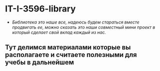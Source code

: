 # IT-I-3596-library
   + *Библиотека это наше все, надеюсь будем стараться вместе продвигать ее, можно сказать это наши совместный мини проект в который сделает свой вклад каждый из нас.*
## Тут делимся материалами которые вы располагаете и считаете полезными для учебы в дальнейшем

